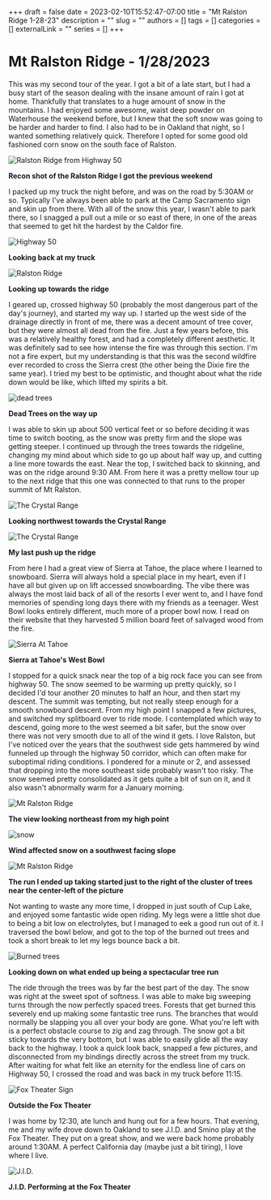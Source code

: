 +++ 
draft = false
date = 2023-02-10T15:52:47-07:00
title = "Mt Ralston Ridge 1-28-23"
description = ""
slug = ""
authors = []
tags = []
categories = []
externalLink = ""
series = []
+++



# Mt Ralston Ridge - 1/28/2023

This was my second tour of the year. I got a bit of a late start, but I had a busy start of the season dealing with the insane amount of rain I got at home. Thankfully that translates to a huge amount of snow in the mountains. I had enjoyed some awesome, waist deep powder on Waterhouse the weekend before, but I knew that the soft snow was going to be harder and harder to find. I also had to be in Oakland that night, so I wanted something relatively quick. Therefore I opted for some good old fashioned corn snow on the south face of Ralston.

![Ralston Ridge from Highway 50](https://s3.us-west-1.wasabisys.com/web-assets/ralston-1-28-23/PXL_20230122_210948915.jpg)

<figcaption><b>Recon shot of the Ralston Ridge I got the previous weekend</b></figcaption>  


I packed up my truck the night before, and was on the road by 5:30AM or so. Typically I've always been able to park at the Camp Sacramento sign and skin up from there. With all of the snow this year, I wasn't able to park there, so I snagged a pull out a mile or so east of there, in one of the areas that seemed to get hit the hardest by the Caldor fire.



![Highway 50](https://s3.us-west-1.wasabisys.com/web-assets/ralston-1-28-23/ralston-1-28-23%20(6).jpg)

<figcaption><b>Looking back at my truck</b></figcaption>

![Ralston Ridge](https://s3.us-west-1.wasabisys.com/web-assets/ralston-1-28-23/ralston-1-28-23%20(3).jpg)
<figcaption><b>Looking up towards the ridge</b></figcaption>

I geared up, crossed highway 50 (probably the most dangerous part of the day's journey), and started my way up. I started up the west side of the drainage directly in front of me, there was a decent amount of tree cover, but they were almost all dead from the fire. Just a few years before, this was a relatively healthy forest, and had a completely different aesthetic. It was definitely sad to see how intense the fire was through this section. I'm not a fire expert, but my understanding is that this was the second wildfire ever recorded to cross the Sierra crest (the other being the Dixie fire the same year). I tried my best to be optimistic, and thought about what the ride down would be like, which lifted my spirits a bit.

![dead trees](https://s3.us-west-1.wasabisys.com/web-assets/ralston-1-28-23/ralston-1-28-23%20(7).jpg)
  <figcaption><b>Dead Trees on the way up</b></figcaption>

I was able to skin up about 500 vertical feet or so before deciding it was time to switch booting, as the snow was pretty firm and the slope was getting steeper. I continued up through the trees towards the ridgeline, changing my mind about which side to go up about half way up, and cutting a line more towards the east. Near the top, I switched back to skinning, and was on the ridge around 9:30 AM. From here it was a pretty mellow tour up to the next ridge that this one was connected to that runs to the proper summit of Mt Ralston.

![The Crystal Range](https://s3.us-west-1.wasabisys.com/web-assets/ralston-1-28-23/ralston-1-28-23%20(15).jpg)
 <figcaption><b>Looking northwest towards the Crystal Range</b></figcaption>

![The Crystal Range](https://s3.us-west-1.wasabisys.com/web-assets/ralston-1-28-23/ralston-1-28-23%20(14).jpg)
 <figcaption><b>My last push up the ridge</b></figcaption>


  From here I had a great view of Sierra at Tahoe, the place where I learned to snowboard. Sierra will always hold a special place in my heart, even if I have all but given up on lift accessed snowboarding. The vibe there was always the most laid back of all of the resorts I ever went to, and I have fond memories of spending long days there with my friends as a teenager. West Bowl looks entirely different, much more of a proper bowl now. I read on their website that they harvested 5 million board feet of salvaged wood from the fire.
  
  ![Sierra At Tahoe](https://s3.us-west-1.wasabisys.com/web-assets/ralston-1-28-23/ralston-1-28-23%20(12).jpg)
    <figcaption><b>Sierra at Tahoe's West Bowl</b></figcaption>

I stopped for a quick snack near the top of a big rock face you can see from highway 50. The snow seemed to be warming up pretty quickly, so I decided I'd tour another 20 minutes to half an hour, and then start my descent. The summit was tempting, but not really steep enough for a smooth snowboard descent. From my high point I snapped a few pictures, and switched my splitboard over to ride mode. I contemplated which way to descend, going more to the west seemed a bit safer, but the snow over there was not very smooth due to all of the wind it gets. I love Ralston, but I've noticed over the years that the southwest side gets hammered by wind funneled up through the highway 50 corridor, which can often make for suboptimal riding conditions. I pondered for a minute or 2, and assessed that dropping into the more southeast side probably wasn't too risky. The snow seemed pretty consolidated as it gets quite a bit of sun on it, and it also wasn't abnormally warm for a January morning.

![Mt Ralston Ridge](https://s3.us-west-1.wasabisys.com/web-assets/ralston-1-28-23/ralston-1-28-23%20(16).jpg)
  <figcaption><b>The view looking northeast from my high point</b></figcaption>

![snow](https://s3.us-west-1.wasabisys.com/web-assets/ralston-1-28-23/ralston-1-28-23%20(11).jpg)
  <figcaption><b>Wind affected snow on a southwest facing slope</b></figcaption>
  
![Mt Ralston Ridge](https://s3.us-west-1.wasabisys.com/web-assets/ralston-1-28-23/ralston-1-28-23%20(13).jpg)
  <figcaption><b>The run I ended up taking started just to the right of the cluster of trees near the center-left of the picture</b></figcaption>
  
Not wanting to waste any more time, I dropped in just south of Cup Lake, and enjoyed some fantastic wide open riding. My legs were a little shot due to being a bit low on electrolytes, but I managed to eek a good run out of it. I traversed the bowl below, and got to the top of the burned out trees and took a short break to let my legs bounce back a bit.

![Burned trees](https://s3.us-west-1.wasabisys.com/web-assets/ralston-1-28-23/ralston-1-28-23%20(2).jpg)
  <figcaption><b>Looking down on what ended up being a spectacular tree run</b></figcaption>
  

The ride through the trees was by far the best part of the day. The snow was right at the sweet spot of softness. I was able to make big sweeping turns through the now perfectly spaced trees. Forests that get burned this severely end up making some fantastic tree runs. The branches that would normally be slapping you all over your body are gone. What you're left with is a perfect obstacle course to zig and zag through. The snow got a bit sticky towards the very bottom, but I was able to easily glide all the way back to the highway. I took a quick look back, snapped a few pictures, and disconnected from my bindings directly across the street from my truck. After waiting for what felt like an eternity for the endless line of cars on Highway 50, I crossed the road and was back in my truck before 11:15.

  ![Fox Theater Sign](https://s3.us-west-1.wasabisys.com/web-assets/ralston-1-28-23/PXL_20230129_070424393%20(1).jpg)
 <figcaption><b> Outside the Fox Theater</b></figcaption>
 
I was home by 12:30, ate lunch and hung out for a few hours. That evening, me and my wife drove down to Oakland to see J.I.D. and Smino play at the Fox Theater. They put on a great show, and we were back home probably around 1:30AM. A perfect California day (maybe just a bit tiring), I love where I live.

  ![J.I.D.]( https://s3.us-west-1.wasabisys.com/web-assets/ralston-1-28-23/PXL_20230129_060616653.jpg)
 <figcaption><b>J.I.D. Performing at the Fox Theater</b></figcaption>
